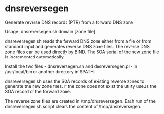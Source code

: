 # dnsreversegen

Generate reverse DNS records (PTR) from  a forward DNS zone

Usage:
  dnsreversegen.sh domain [zone file]
  
dnsreversegen.sh reads the forward DNS zone either from a file or from standard input and generates reverse DNS zone files. The reverse DNS zone files can be used directly by BIND. The SOA serial of the new zone file is incremented automatically.

Install the two files - dnsreversegen.sh and dnsreversegen.pl - in /usr/local/bin or another directory in $PATH.

dnsreversegen.sh uses the SOA records of existing reverse zones to generate the new zone files. If the zone does not exist the utility use3s the SOA record of the forward zone.

The reverse zone files are created in /tmp/dnsreversegen. Each run of the dnsreversegen.sh script clears the content of /tmp/dnsreversegen.
